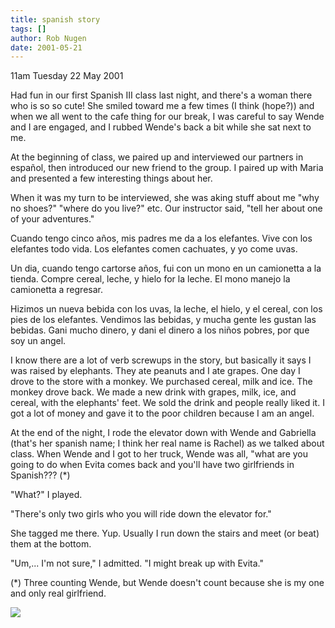 ```yaml
---
title: spanish story
tags: []
author: Rob Nugen
date: 2001-05-21
---
```


<p class=date>11am Tuesday 22 May 2001</p>

<p>Had fun in our first Spanish III class last night,
and there's a woman there who is so so cute!  She
smiled toward me a few times (I think (hope?)) and
when we all went to the cafe thing for our break, I
was careful to say Wende and I are engaged, and I
rubbed Wende's back a bit while she sat next to
me.</p>

<p>At the beginning of class, we paired up and
interviewed our partners in español, then introduced
our new friend to the group.  I paired up with Maria
and presented a few interesting things about her.</p>

<p>When it was my turn to be interviewed, she was
aking stuff about me "why no shoes?" "where do you
live?" etc.  Our instructor said, "tell her about one
of your adventures."</p>

<p>Cuando tengo cinco años, mis padres me da a los
elefantes.  Vive con los elefantes todo vida.  Los
elefantes comen cachuates, y yo come uvas.</p>

<p>Un dia, cuando tengo cartorse años, fui con un mono
en un camionetta a la tienda.  Compre cereal, leche, y
hielo for la leche.  El mono manejo la camionetta a
regresar.</p>

<p>Hizimos un nueva bebida con los uvas, la leche, el
hielo, y el cereal, con los pies de los elefantes. 
Vendimos las bebidas, y mucha gente les gustan las
bebidas.  Gani mucho dinero, y dani el dinero a los
niños pobres, por que soy un angel.</p>

<p>I know there are a lot of verb screwups in the
story, but basically it says I was raised by
elephants.  They ate peanuts and I ate grapes. One day
I drove to the store with a monkey.  We purchased
cereal, milk and ice.  The monkey drove back.  We made
a new drink with grapes, milk, ice, and cereal, with
the elephants' feet.  We sold the drink and people
really liked it.  I got a lot of money and gave it to
the poor children because I am an angel.</p>

<p>At the end of the night, I rode the elevator down
with Wende and Gabriella (that's her spanish name; I
think her real name is Rachel) as we talked about
class.  When Wende and I got to her truck, Wende was
all, "what are you going to do when Evita comes back
and you'll have two girlfriends in Spanish??? (*)</p>

<p>"What?"  I played.</p>

<p>"There's only two girls who you will ride down the
elevator for."</p>

<p>She tagged me there.  Yup.  Usually I run down the
stairs and meet (or beat) them at the bottom.</p>

<p>"Um,... I'm not sure," I admitted.  "I might break
up with Evita."</p>

<p>(*) Three counting Wende, but Wende doesn't count
because she is my one and only real girlfriend.</p>

<p><img src="/images/rob/wL-ROB.gif"/></p>

